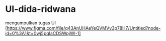 # UI-dida-ridwana
mengumpulkan tugas UI
[https://www.figma.com/file/q43AnUHAeYeQVMVv3p78H7/Untitled?node-id=0%3A1&t=0wj5pqIaCDSWpjWl-1]
